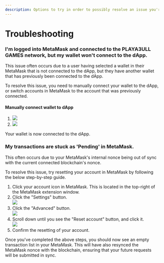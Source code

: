 ```yaml
---
description: Options to try in order to possibly resolve an issue you're experiencing.
---
```


# Troubleshooting

### I'm logged into MetaMask and connected to the PLAYA3ULL GAMES network, but my wallet won't connect to the dApp.

This issue often occurs due to a user having selected a wallet in their MetaMask that is not connected to the dApp, but they have another wallet that has previously been connected to the dApp.

To resolve this issue, you need to manually connect your wallet to the dApp, or switch accounts in MetaMask to the account that was previously connected.

#### Manually connect wallet to dApp

1. ![](<../.gitbook/assets/image (20).png>)
2. ![](<../.gitbook/assets/image (22).png>)

Your wallet is now connected to the dApp.



### My transactions are stuck as 'Pending' in MetaMask.

This often occurs due to your MetaMask's internal nonce being out of sync with the current connected blockchain's nonce.

To resolve this issue, try resetting your account in MetaMask by following the below step-by-step guide.

1. Click your account icon in MetaMask. This is located in the top-right of the MetaMask extension window.
2. Click the "Settings" button.\
   ![](<../.gitbook/assets/image (19).png>)
3. Click the "Advanced" button.\
   ![](<../.gitbook/assets/image (16).png>)
4. Scroll down until you see the "Reset account" button, and click it.\
   ![](<../.gitbook/assets/image (13).png>)
5. Confirm the resetting of your account.

Once you've completed the above steps, you should now see an empty transaction list in your MetaMask. This will have also resynced the MetaMask nonce with the blockchain, ensuring that your future requests will be submitted in sync.
